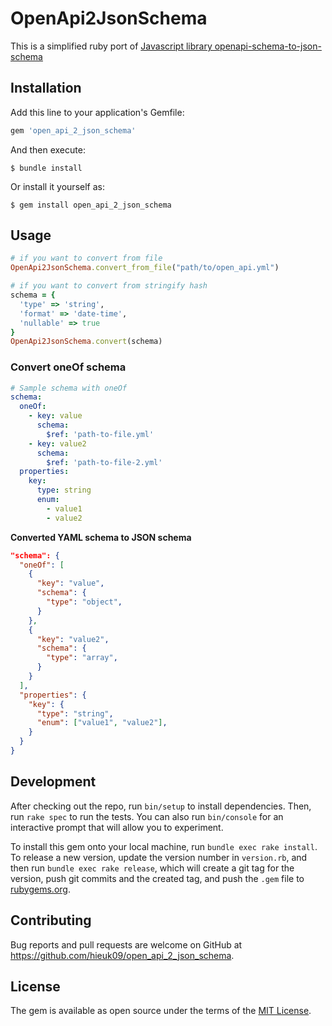 # OpenApi2JsonSchema

This is a simplified ruby port of [Javascript library
openapi-schema-to-json-schema](https://github.com/openapi-contrib/openapi-schema-to-json-schema)

## Installation

Add this line to your application's Gemfile:

```ruby
gem 'open_api_2_json_schema'
```

And then execute:

    $ bundle install

Or install it yourself as:

    $ gem install open_api_2_json_schema

## Usage

```ruby
# if you want to convert from file
OpenApi2JsonSchema.convert_from_file("path/to/open_api.yml")

# if you want to convert from stringify hash
schema = {
  'type' => 'string',
  'format' => 'date-time',
  'nullable' => true
}
OpenApi2JsonSchema.convert(schema)
```

### Convert oneOf schema
```yaml
# Sample schema with oneOf
schema:
  oneOf:
    - key: value
      schema:
        $ref: 'path-to-file.yml'
    - key: value2
      schema:
        $ref: 'path-to-file-2.yml'
  properties:
    key:
      type: string
      enum:
        - value1
        - value2
```
**Converted YAML schema to JSON schema**

```json
"schema": {
  "oneOf": [
    {
      "key": "value",
      "schema": {
        "type": "object",
      }
    },
    {
      "key": "value2",
      "schema": {
        "type": "array",
      }
    }
  ],
  "properties": {
    "key": {
      "type": "string",
      "enum": ["value1", "value2"],
    }
  }
}
```

## Development

After checking out the repo, run `bin/setup` to install dependencies. Then, run `rake spec` to run the tests. You can also run `bin/console` for an interactive prompt that will allow you to experiment.

To install this gem onto your local machine, run `bundle exec rake install`. To release a new version, update the version number in `version.rb`, and then run `bundle exec rake release`, which will create a git tag for the version, push git commits and the created tag, and push the `.gem` file to [rubygems.org](https://rubygems.org).

## Contributing

Bug reports and pull requests are welcome on GitHub at https://github.com/hieuk09/open_api_2_json_schema.

## License

The gem is available as open source under the terms of the [MIT License](https://opensource.org/licenses/MIT).
